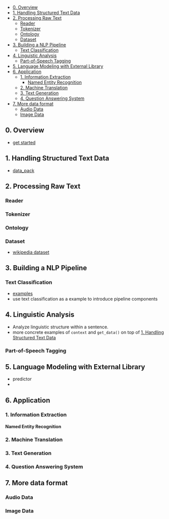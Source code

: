 - [0. Overview](#0-overview)
- [1. Handling Structured Text Data](#1-handling-structured-text-data)
- [2. Processing Raw Text](#2-processing-raw-text)
  - [Reader](#reader)
  - [Tokenizer](#tokenizer)
  - [Ontology](#ontology)
  - [Dataset](#dataset)
- [3. Building a NLP Pipeline](#3-building-a-nlp-pipeline)
  - [Text Classification](#text-classification)
- [4. Linguistic Analysis](#4-linguistic-analysis)
  - [Part-of-Speech Tagging](#part-of-speech-tagging)
- [5. Language Modeling with External Library](#5-language-modeling-with-external-library)
- [6. Application](#6-application)
  - [1. Information Extraction](#1-information-extraction)
    - [Named Entity Recognition](#named-entity-recognition)
  - [2. Machine Translation](#2-machine-translation)
  - [3. Text Generation](#3-text-generation)
  - [4. Question Answering System](#4-question-answering-system)
- [7. More data format](#7-more-data-format)
  - [Audio Data](#audio-data)
  - [Image Data](#image-data)

## 0. Overview
* [get started](tutorial/get_started.md)
## 1. Handling Structured Text Data
* [data_pack](tutorial/data_pack.md)
## 2. Processing Raw Text
### Reader
### Tokenizer
### Ontology
### Dataset
* [wikipedia dataset](../datasets/wikipedia/dbpedia/)

## 3. Building a NLP Pipeline
### Text Classification
* [examples](../examples/classification)
* use text classification as a example to introduce pipeline components 
## 4. Linguistic Analysis
* Analyze linguistic structure within a sentence.
* more concrete examples of `context` and `get_data()` on top of [1. Handling Structured Text Data](#1-handling-structured-text-data)
### Part-of-Speech Tagging
## 5. Language Modeling with External Library
* predictor
* 
## 6. Application
### 1. Information Extraction
#### Named Entity Recognition
### 2. Machine Translation
### 3. Text Generation
### 4. Question Answering System

## 7. More data format
### Audio Data
### Image Data